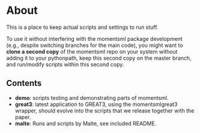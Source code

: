 About
=====

This is a place to keep actual scripts and settings to run stuff.

To use it without interfering with the momentsml package development (e.g., despite switching branches for the main code), you might want to **clone a second copy** of the momentsml repo on your system without adding it to your pythonpath, keep this second copy on the master branch, and run/modify scripts within this second copy.


Contents
--------

- **demo**: scripts testing and demonstrating parts of momentsml. 
- **great3**: latest application to GREAT3, using the momentsmlgreat3 wrapper, should evolve into the scripts that we release together with the paper.
- **malte**: Runs and scripts by Malte, see included README.


